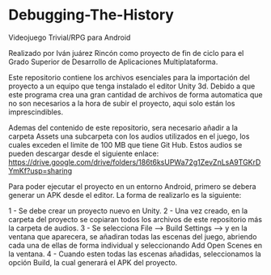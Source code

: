# Debugging-The-History
 Videojuego Trivial/RPG para Android

Realizado por Iván juárez Rincón como proyecto de fin de ciclo para el Grado Superior de Desarrollo de Aplicaciones Multiplataforma.

Este repositorio contiene los archivos esenciales para la importación del proyecto a un equipo que tenga instalado el editor Unity 3d. Debido a que este programa crea una gran cantidad de archivos de forma automatica que no son necesarios a la hora de subir el proyecto, aqui solo están los imprescindibles.

Ademas del contenido de este repositorio, sera necesario añadir a la carpeta Assets una subcarpeta con los audios utilizados en el juego, los cuales exceden el limite de 100 MB que tiene Git Hub. Estos audios se pueden descargar desde el siguiente enlace: https://drive.google.com/drive/folders/186t6ksUPWa72g1ZevZnLsA9TGKrDYmKf?usp=sharing

Para poder ejecutar el proyecto en un entorno Android, primero se debera generar un APK desde el editor. La forma de realizarlo es la siguiente:

1 - Se debe crear un proyecto nuevo en Unity. 
2 - Una vez creado, en la carpeta del proyecto se copiaran todos los archivos de este repositorio más la carpeta de audios.
3 - Se selecciona File --> Build Settings --> y en la ventana que aparecera, se añadiran todas las escenas del juego, abriendo cada una de ellas de forma individual y      seleccionando Add Open Scenes en la ventana.
4 - Cuando esten todas las escenas añadidas, seleccionamos la opción Build, la cual generará el APK del proyecto.
